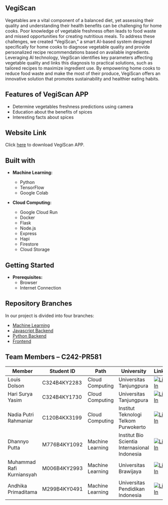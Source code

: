 ## VegiScan

Vegetables are a vital component of a balanced diet, yet assessing their quality and understanding their health benefits can be challenging for home cooks. Poor knowledge of vegetable freshness often leads to food waste and missed opportunities for creating nutritious meals. To address these challenges, we created “VegiScan,” a smart AI-based system designed specifically for home cooks to diagnose vegetable quality and provide personalized recipe recommendations based on available ingredients. Leveraging AI technology, VegiScan identifies key parameters affecting vegetable quality and links this diagnosis to practical solutions, such as tailored recipes to maximize ingredient use. By empowering home cooks to reduce food waste and make the most of their produce, VegiScan offers an innovative solution that promotes sustainability and healthier eating habits.

## Features of VegiScan APP
- Determine vegetables freshness predictions using camera
- Education about the benefits of spices
- Interesting facts about spices

## Website Link
Click [here](https://frontend-623812248472.asia-southeast2.run.app) to download VegiScan APP.

## Built with

- **Machine Learning:**
  - Python
  - TensorFlow
  - Google Colab

- **Cloud Computing:**
  - Google Cloud Run
  - Docker
  - Flask
  - Node.js
  - Express
  - Hapi
  - Firestore
  - Cloud Storage

## Getting Started

- **Prerequisites:**
  - Browser
  - Internet Connection

## Repository Branches

In our project is divided into four branches:
  - [Machine Learning](https://github.com/LouisDolson/VegiScan/tree/ML-VegiScan)
  - [Javascript Backend](https://github.com/LouisDolson/VegiScan/tree/JS-Backend)
  - [Python Backend](https://github.com/LouisDolson/VegiScan/tree/PY-Backend)
  - [Frontend](https://github.com/LouisDolson/VegiScan/tree/Frontend)

## Team Members – C242-PR581 
| Member    | Student ID    | Path    | University    | LinkedIn |
|------------|------------|------------|------------|-------|
| Louis Dolson    | C324B4KY2283	      | Cloud Computing   | Universitas Tanjungpura    | [![LinkedIn](https://img.shields.io/badge/LinkedIn-%230077B5.svg?logo=linkedin&logoColor=white)](https://id.linkedin.com/in/louis-dolson-146b4a2a3) |
| Hari Surya Yasim   | C324B4KY1730      | Cloud Computing     | Universitas Tanjungpura     | [![LinkedIn](https://img.shields.io/badge/LinkedIn-%230077B5.svg?logo=linkedin&logoColor=white)](https://www.linkedin.com/in/harisuryayasim/)   |
| Nadia Putri Rahmaniar    | C120B4KX3199     | Cloud Computing   | Institut Teknologi Telkom Purwokerto     | [![LinkedIn](https://img.shields.io/badge/LinkedIn-%230077B5.svg?logo=linkedin&logoColor=white)](https://www.linkedin.com/in/nadiaputrirah/)   |
| Dhannyo Putta    | M776B4KY1092  | Machine Learning    | Institut Bio Scientia Internasional Indonesia   | [![LinkedIn](https://img.shields.io/badge/LinkedIn-%230077B5.svg?logo=linkedin&logoColor=white)](https://id.linkedin.com/in/dhannyo-putta/in)    |
| Muhammad Rafi Kurniansyah    | M006B4KY2993    | Machine Learning    | Universitas Brawijaya   | [![LinkedIn](https://img.shields.io/badge/LinkedIn-%230077B5.svg?logo=linkedin&logoColor=white)](https://www.linkedin.com/in/muhrafi14/)  |
| Andhika Primaditama    | M299B4KY0491    | Machine Learning    | Universitas Pendidikan Indonesia   | [![LinkedIn](https://img.shields.io/badge/LinkedIn-%230077B5.svg?logo=linkedin&logoColor=white)](https://www.linkedin.com/in/andhika-primaditama-a3a081332/) |
